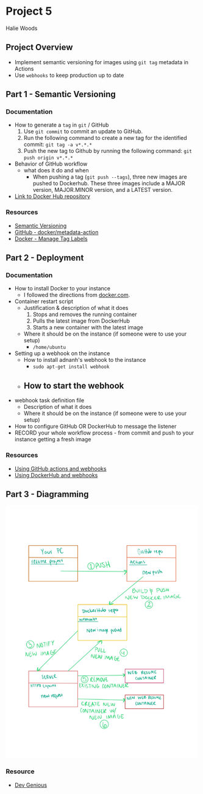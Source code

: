 # Project 5
Halie Woods

## Project Overview
- Implement semantic versioning for images using `git tag` metadata in Actions
- Use `webhooks` to keep production up to date

## Part 1 - Semantic Versioning
### Documentation
- How to generate a `tag` in `git` / GitHub
    1. Use `git commit` to commit an update to GitHub.
    2. Run the following command to create a new tag for the identified commit: `git tag -a v*.*.*`
    3. Push the new tag to Github by running the following command: `git push origin v*.*.*`
- Behavior of GitHub workflow
    - what does it do and when
        - When pushing a tag (`git push --tags`), three new images are pushed to Dockerhub. These three images include a MAJOR version, MAJOR.MINOR version, and a LATEST version.
- [Link to Docker Hub repository](https://hub.docker.com/repository/docker/woods245/ceg3120proj4/general)

### Resources
- [Semantic Versioning](https://semver.org/)
- [GitHub - docker/metadata-action](https://github.com/docker/metadata-action)
- [Docker - Manage Tag Labels](https://docs.docker.com/build/ci/github-actions/manage-tags-labels/)

## Part 2 - Deployment
### Documentation
- How to install Docker to your instance
    - I followed the directions from [docker.com](https://docs.docker.com/engine/install/ubuntu/).
- Container restart script
    - Justification & description of what it does
        1. Stops and removes the running container
        2. Pulls the latest image from DockerHub
        3. Starts a new container with the latest image
    - Where it should be on the instance (if someone were to use your setup)
        - `/home/ubuntu`
- Setting up a webhook on the instance
    - How to install adnanh's webhook to the instance
        - `sudo apt-get install webhook`
    - How to start the webhook
        - 
- webhook task definition file
    - Description of what it does
    - Where it should be on the instance (if someone were to use your setup)
- How to configure GitHub OR DockerHub to message the listener
- RECORD your whole workflow process - from commit and push to your instance getting a fresh image

### Resources 
- [Using GitHub actions and webhooks](https://levelup.gitconnected.com/automated-deployment-using-docker-github-actions-and-webhooks-54018fc12e32)
- [Using DockerHub and webhooks](https://blog.devgenius.io/build-your-first-ci-cd-pipeline-using-docker-github-actions-and-webhooks-while-creating-your-own-da783110e151)

## Part 3 - Diagramming
![Continuous Deployment Diagram](./CDdiagram.jpg)

### Resource
- [Dev Genious](https://blog.devgenius.io/build-your-first-ci-cd-pipeline-using-docker-github-actions-and-webhooks-while-creating-your-own-da783110e151)